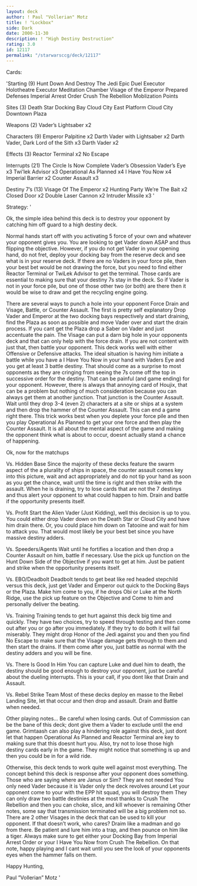 ```yaml
---
layout: deck
author: ! Paul "Vollerian" Motz
title: ! "Lockbox"
side: Dark
date: 2000-11-30
description: ! "High Destiny Destruction"
rating: 3.0
id: 12117
permalink: "/starwarsccg/deck/12117"
---
```

Cards: 

'Starting (9)
Hunt Down And Destroy The Jedi
Epic Duel
Executor Holotheatre
Executor Meditation Chamber
Visage of the Emperor
Prepared Defenses
Imperial Arrest Order
Crush The Rebellion
Moblization Points

Sites (3)
Death Star Docking Bay
Cloud City East Platform
Cloud City Downtown Plaza

Weapons (2)
Vader’s Lightsaber x2

Characters (9)
Emperor Palpitine x2
Darth Vader with Lightsaber x2
Darth Vader, Dark Lord of the Sith x3
Darth Vader x2

Effects (3)
Reactor Terminal x2
No Escape

Interrupts (21)
The Circle Is Now Complete
Vader’s Obsession
Vader’s Eye x3
Twi’lek Advisor x3
Operational As Planned x4
I Have You Now x4
Imperial Barrier x2
Counter Assault x3

Destiny 7’s (13)
Visage Of The Emperor x2
Hunting Party
We’re The Bait x2
Closed Door x2
Double Laser Cannon x2
Intruder Missile x3 '

Strategy: '

Ok, the simple idea behind this deck is to destroy your opponent by catching him off guard to a high destiny deck.

Normal hands start off with you activating 5 force of your own and whatever your opponent gives you.  You are looking to get Vader down ASAP and thus flipping the objective.  However, if you do not get Vader in your opening hand, do not fret, deploy your docking bay from the reserve deck and see what is in your reserve deck.	If there are no Vaders in your force pile, then your best bet would be not drawing the force, but you need to find either Reactor Terminal or TwiLek Advisor to get the terminal.  Those cards are essential to making sure that your destiny 7s stay in the deck.  So if Vader is not in your force pile, but one of those other two (or both) are there then it would be wise to draw and get the recycling engine going.

There are several ways to punch a hole into your opponent Force Drain and Visage, Battle, or Counter Assault.	The first is pretty self explanatory Drop Vader and Emperor at the two docking bays respectively and start draining, find the Plaza as soon as possible and move Vader over and start the drain process.  If you cant get the Plaza drop a Saber on Vader and just accentuate the pain.  The Visage can put a darn big hole in your opponents deck and that can only help with the force drain.  If you are not content with just that, then battle your opponent.  This deck works well with either Offensive or Defensive attacks.  The ideal situation is having him initiate a battle while you have a I Have You Now in your hand with Vaders Eye and you get at least 3 battle destiny.	That should come as a surprise to most opponents as they are cringing from seeing the 7s come off the top in successive order for the destiny. That can be painful (and game ending) for your opponent.  However, there is always that annoying card of Houjix, that can be a problem but nothing of much consideration because you can always get them at another junction.  That junction is the Counter Assault.  Wait until they drop 3-4 (even 2) characters at a site or ships at a system and then drop the hammer of the Counter Assault.  This can end a game right there.  This trick works best when you deplete your force pile and then you play Operational As Planned to get your one force and then play the Counter Assault.  It is all about the mental aspect of the game and making the opponent think what is about to occur, doesnt actually stand a chance of happening.

Ok, now for the matchups

Vs. Hidden Base
Since the majority of these decks feature the swarm aspect of the a plurality of ships in space, the counter assault comes key into this picture, wait and act appropriately and do not tip your hand as soon as you get the chance, wait until the time is right and then strike with the assault.  When he is draining, try to lose cards that are not the 7 destinys and thus alert your opponent to what could happen to him.  Drain and battle if the opportunity presents itself.

Vs. Profit
Start the Alien Vader (Just Kidding), well this decision is up to you.	You could either drop Vader down on the Death Star or Cloud City and have him drain there.  Or, you could place him down on Tatooine and wait for him to attack you.  That would most likely be your best bet since you have massive destiny adders.

Vs. Speeders/Agents
Wait until he fortifies a location and then drop a Counter Assault on him, battle if necessary.  Use the pick up function on the Hunt Down Side of the Objective if you want to get at him.  Just be patient and strike when the opportunity presents itself.

Vs. EBO/Deadbolt
Deadbolt tends to get beat like red headed stepchild versus this deck, just get Vader and Emperor out quick to the Docking Bays or the Plaza.  Make him come to you, if he drops Obi or Luke at the North Ridge, use the pick up feature on the Objective and Come to him and personally deliver the beating.

Vs. Training
Training tends to get hurt against this deck big time and quickly.  They have two choices, try to speed through testing and then come out after you or go after you immediately.  If they try to do both it will fail miserably.  They might drop Honor of the Jedi against you and then you find No Escape to make sure that the Visage damage gets through to them and then start the drains.  If them come after you, just battle as normal with the destiny adders and you will be fine.

Vs. There Is Good In Him
You can capture Luke and duel him to death, the destiny should be good enough to destroy your opponent, just be careful about the dueling interrupts.  This is your call, if you dont like that Drain and Assault.

Vs. Rebel Strike Team
Most of these decks deploy en masse to the Rebel Landing Site, let that occur and then drop and assault.  Drain and Battle when needed.

Other playing notes...
Be careful when losing cards.  Out of Commission can be the bane of this deck; dont give them a Vader to exclude until the end game.  Grimtaash can also play a hindering role against this deck, just dont let that happen Operational As Planned and Reactor Terminal are key to making sure that this doesnt hurt you. Also, try not to lose those high destiny cards early in the game.  They might notice that something is up and then you could be in for a wild ride.

Otherwise, this deck tends to work quite well against most everything.	The concept behind this deck is response after your opponent does something.  Those who are saying where are Janus or Sim?  They are not needed  You only need Vader because it is Vader only the deck revolves around Let your opponent come to your with the EPP hit squad, you will destroy them  They can only draw two battle destinies at the most thanks to Crush The Rebellion and then you can choke, slice, and kill whoever is remaining  Other notes, some say that transmission terminated will be a big problem not so.  There are 2 other Visages in the deck that can be used to kill your opponent.  If that doesn’t work, who cares?  Draim like a madman and go from there.  Be patient and lure him into a trap, and then pounce on him like a tiger.  Always make sure to get either your Docking Bay from Imperial Arrest Order or your I Have You Now from Crush The Rebellion.  On that note, happy playing and I cant wait until you see the look of your opponents eyes when the hammer falls on them.

Happy Hunting,

Paul ”Vollerian” Motz
'
